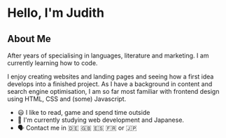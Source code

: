 # Hello, I'm Judith 

## About Me
After years of specialising in languages, literature and marketing. I am currently learning how to code. 

I enjoy creating websites and landing pages and seeing how a first idea develops into a finished project. As I have a background in content and search engine optimisation, I am so far most familiar with frontend design using HTML, CSS and (some) Javascript.

- 😃 I like to read, game and spend time outside 
- 🌱 I'm currently studying web development and Japanese.  
- 🗣️ Contact me in 🇩🇪 🇬🇧 🇪🇸 🇫🇷 or 🇯🇵  









